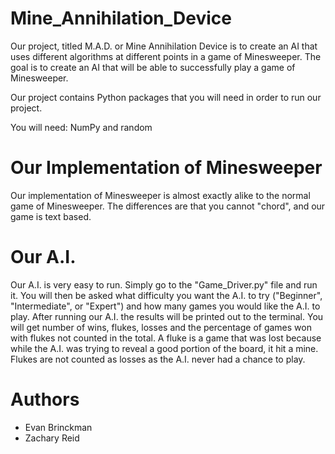 # Mine_Annihilation_Device
Our project, titled M.A.D. or Mine Annihilation Device is to create an AI that uses different algorithms at different points in a game of Minesweeper. The goal is to create an AI that will be able to successfully play a game of Minesweeper.

Our project contains Python packages that you will need in order to run our project.

You will need: NumPy and random

# Our Implementation of Minesweeper
Our implementation of Minesweeper is almost exactly alike to the normal game of Minesweeper. The differences are that you cannot "chord", and our game is text based.

# Our A.I.
Our A.I. is very easy to run. Simply go to the "Game_Driver.py" file and run it. You will then be asked what difficulty you want the A.I. to try ("Beginner", "Intermediate", or "Expert") and how many games you would like the A.I. to play. After running our   A.I. the results will be printed out to the terminal. You will get number of wins, flukes, losses and the percentage of games won with flukes not counted in the total. A fluke is a game that was lost because while the A.I. was trying to reveal a good portion of the board, it hit a mine. Flukes are not counted as losses as the A.I. never had a chance to play.

# Authors
- Evan Brinckman
- Zachary Reid